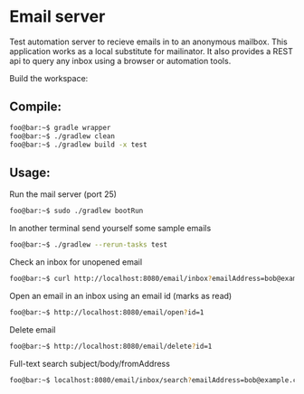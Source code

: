 # Email server
Test automation server to recieve emails in to an anonymous mailbox. This application works as a local substitute for mailinator. It also provides a REST api to query any inbox using a browser or automation tools.

Build the workspace:
## Compile:
```bash
foo@bar:~$ gradle wrapper
foo@bar:~$ ./gradlew clean
foo@bar:~$ ./gradlew build -x test
```

## Usage:
Run the mail server (port 25)
```bash
foo@bar:~$ sudo ./gradlew bootRun
```

In another terminal send yourself some sample emails
```bash
foo@bar:~$ ./gradlew --rerun-tasks test
```

Check an inbox for unopened email
```bash
foo@bar:~$ curl http://localhost:8080/email/inbox?emailAddress=bob@example.com&limit=2&sort=DESC&page=0
```

Open an email in an inbox using an email id (marks as read)
```bash
foo@bar:~$ http://localhost:8080/email/open?id=1
```

Delete email
```bash
foo@bar:~$ http://localhost:8080/email/delete?id=1
```

Full-text search subject/body/fromAddress
```bash
foo@bar:~$ localhost:8080/email/inbox/search?emailAddress=bob@example.com&query=lorem
```
